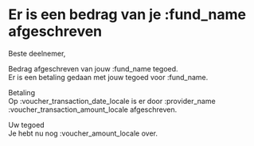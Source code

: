 # Er is een bedrag van je :fund_name afgeschreven

Beste deelnemer,

Bedrag afgeschreven van jouw :fund_name tegoed.
&nbsp;  
Er is een betaling gedaan met jouw tegoed voor :fund_name.

Betaling
&nbsp;  
Op :voucher_transaction_date_locale is er door :provider_name :voucher_transaction_amount_locale afgeschreven.

Uw tegoed
&nbsp;  
Je hebt nu nog :voucher_amount_locale over.
